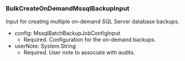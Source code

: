 ### BulkCreateOnDemandMssqlBackupInput
Input for creating multiple on-demand SQL Server database backups.

- config: MssqlBatchBackupJobConfigInput
  - Required. Configuration for the on-demand backups.
- userNote: System.String
  - Required. User note to associate with audits.
